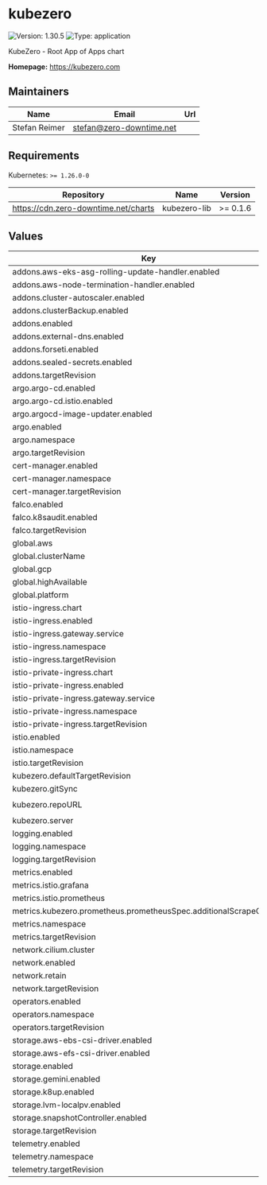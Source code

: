 # kubezero

![Version: 1.30.5](https://img.shields.io/badge/Version-1.30.5-informational?style=flat-square) ![Type: application](https://img.shields.io/badge/Type-application-informational?style=flat-square)

KubeZero - Root App of Apps chart

**Homepage:** <https://kubezero.com>

## Maintainers

| Name | Email | Url |
| ---- | ------ | --- |
| Stefan Reimer | <stefan@zero-downtime.net> |  |

## Requirements

Kubernetes: `>= 1.26.0-0`

| Repository | Name | Version |
|------------|------|---------|
| https://cdn.zero-downtime.net/charts | kubezero-lib | >= 0.1.6 |

## Values

| Key | Type | Default | Description |
|-----|------|---------|-------------|
| addons.aws-eks-asg-rolling-update-handler.enabled | bool | `false` |  |
| addons.aws-node-termination-handler.enabled | bool | `false` |  |
| addons.cluster-autoscaler.enabled | bool | `false` |  |
| addons.clusterBackup.enabled | bool | `false` |  |
| addons.enabled | bool | `true` |  |
| addons.external-dns.enabled | bool | `false` |  |
| addons.forseti.enabled | bool | `false` |  |
| addons.sealed-secrets.enabled | bool | `false` |  |
| addons.targetRevision | string | `"0.8.9"` |  |
| argo.argo-cd.enabled | bool | `false` |  |
| argo.argo-cd.istio.enabled | bool | `false` |  |
| argo.argocd-image-updater.enabled | bool | `false` |  |
| argo.enabled | bool | `false` |  |
| argo.namespace | string | `"argocd"` |  |
| argo.targetRevision | string | `"0.2.4"` |  |
| cert-manager.enabled | bool | `false` |  |
| cert-manager.namespace | string | `"cert-manager"` |  |
| cert-manager.targetRevision | string | `"0.9.9"` |  |
| falco.enabled | bool | `false` |  |
| falco.k8saudit.enabled | bool | `false` |  |
| falco.targetRevision | string | `"0.1.2"` |  |
| global.aws | object | `{}` |  |
| global.clusterName | string | `"zdt-trial-cluster"` |  |
| global.gcp | object | `{}` |  |
| global.highAvailable | bool | `false` |  |
| global.platform | string | `"aws"` |  |
| istio-ingress.chart | string | `"kubezero-istio-gateway"` |  |
| istio-ingress.enabled | bool | `false` |  |
| istio-ingress.gateway.service | object | `{}` |  |
| istio-ingress.namespace | string | `"istio-ingress"` |  |
| istio-ingress.targetRevision | string | `"0.22.3-1"` |  |
| istio-private-ingress.chart | string | `"kubezero-istio-gateway"` |  |
| istio-private-ingress.enabled | bool | `false` |  |
| istio-private-ingress.gateway.service | object | `{}` |  |
| istio-private-ingress.namespace | string | `"istio-ingress"` |  |
| istio-private-ingress.targetRevision | string | `"0.22.3-1"` |  |
| istio.enabled | bool | `false` |  |
| istio.namespace | string | `"istio-system"` |  |
| istio.targetRevision | string | `"0.22.3-1"` |  |
| kubezero.defaultTargetRevision | string | `"*"` |  |
| kubezero.gitSync | object | `{}` |  |
| kubezero.repoURL | string | `"https://cdn.zero-downtime.net/charts"` |  |
| kubezero.server | string | `"https://kubernetes.default.svc"` |  |
| logging.enabled | bool | `false` |  |
| logging.namespace | string | `"logging"` |  |
| logging.targetRevision | string | `"0.8.12"` |  |
| metrics.enabled | bool | `false` |  |
| metrics.istio.grafana | object | `{}` |  |
| metrics.istio.prometheus | object | `{}` |  |
| metrics.kubezero.prometheus.prometheusSpec.additionalScrapeConfigs | list | `[]` |  |
| metrics.namespace | string | `"monitoring"` |  |
| metrics.targetRevision | string | `"0.10.0"` |  |
| network.cilium.cluster | object | `{}` |  |
| network.enabled | bool | `true` |  |
| network.retain | bool | `true` |  |
| network.targetRevision | string | `"0.5.5"` |  |
| operators.enabled | bool | `false` |  |
| operators.namespace | string | `"operators"` |  |
| operators.targetRevision | string | `"0.1.4"` |  |
| storage.aws-ebs-csi-driver.enabled | bool | `false` |  |
| storage.aws-efs-csi-driver.enabled | bool | `false` |  |
| storage.enabled | bool | `false` |  |
| storage.gemini.enabled | bool | `false` |  |
| storage.k8up.enabled | bool | `false` |  |
| storage.lvm-localpv.enabled | bool | `false` |  |
| storage.snapshotController.enabled | bool | `false` |  |
| storage.targetRevision | string | `"0.8.8"` |  |
| telemetry.enabled | bool | `false` |  |
| telemetry.namespace | string | `"telemetry"` |  |
| telemetry.targetRevision | string | `"0.4.0"` |  |
